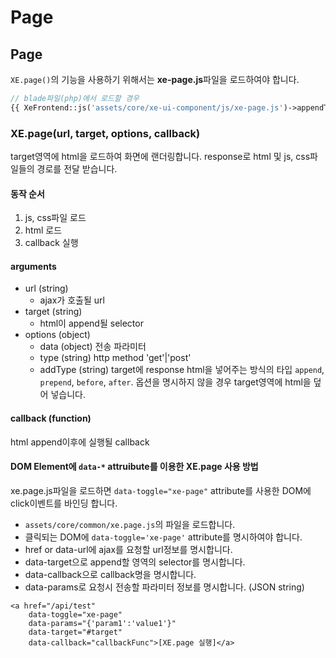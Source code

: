 # Page



## Page

`XE.page()`의 기능을 사용하기 위해서는 **xe-page.js**파일을 로드하여야 합니다.

```php
// blade파일(php)에서 로드할 경우
{{ XeFrontend::js('assets/core/xe-ui-component/js/xe-page.js')->appendTo('body')->load() }}
```

### XE.page\(url, target, options, callback\)

target영역에 html을 로드하여 화면에 랜더링합니다. response로 html 및 js, css파일들의 경로를 전달 받습니다.

#### 동작 순서

1. js, css파일 로드
2. html 로드
3. callback 실행 

#### arguments

* url \(string\)
  * ajax가 호출될 url
* target \(string\)
  * html이 append될 selector 
* options \(object\)
  * data \(object\) 전송 파라미터
  * type \(string\) http method 'get'\|'post'
  * addType \(string\) target에 response html을 넣어주는 방식의 타입 `append`, `prepend`, `before`, `after`. 옵션을 명시하지 않을 경우 target영역에 html을 덮어 넣습니다.

#### callback \(function\)

html append이후에 실행될 callback

#### DOM Element에 `data-*` attruibute를 이용한 XE.page 사용 방법

xe.page.js파일을 로드하면 `data-toggle="xe-page"` attribute를 사용한 DOM에 click이벤트를 바인딩 합니다.

* `assets/core/common/xe.page.js`의 파일을 로드합니다.
* 클릭되는 DOM에 `data-toggle='xe-page'` attribute를 명시하여야 합니다.
* href or data-url에 ajax를 요청할 url정보를 명시합니다.
* data-target으로 append할 영역의 selector를 명시합니다.
* data-callback으로 callback명을 명시합니다.
* data-params로 요청시 전송할 파라미터 정보를 명시합니다. \(JSON string\)

```markup
<a href="/api/test" 
    data-toggle="xe-page" 
    data-params="{'param1':'value1'}" 
    data-target="#target" 
    data-callback="callbackFunc">[XE.page 실행]</a>
```

